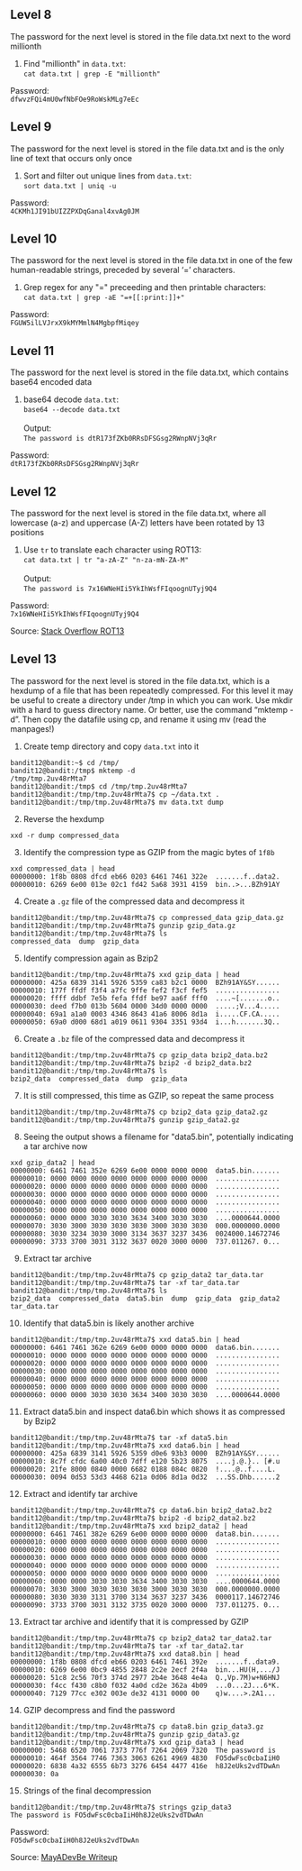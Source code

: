 ## Level 8
The password for the next level is stored in the file data.txt next to the word millionth

1. Find "millionth" in `data.txt`:\
`cat data.txt | grep -E "millionth"`

Password:\
`dfwvzFQi4mU0wfNbFOe9RoWskMLg7eEc`

## Level 9
The password for the next level is stored in the file data.txt and is the only line of text that occurs only once

1. Sort and filter out unique lines from `data.txt`:\
`sort data.txt | uniq -u`

Password:\
`4CKMh1JI91bUIZZPXDqGanal4xvAg0JM`

## Level 10
The password for the next level is stored in the file data.txt in one of the few human-readable strings, preceded by several ‘=’ characters.

1. Grep regex for any "=" preceeding and then printable characters:\
`cat data.txt | grep -aE "=+[[:print:]]+"`

Password:\
`FGUW5ilLVJrxX9kMYMmlN4MgbpfMiqey`

## Level 11
The password for the next level is stored in the file data.txt, which contains base64 encoded data

1. base64 decode `data.txt`:\
`base64 --decode data.txt`\
\
Output:\
`The password is dtR173fZKb0RRsDFSGsg2RWnpNVj3qRr`

Password:\
`dtR173fZKb0RRsDFSGsg2RWnpNVj3qRr`

## Level 12
The password for the next level is stored in the file data.txt, where all lowercase (a-z) and uppercase (A-Z) letters have been rotated by 13 positions

1. Use `tr` to translate each character using ROT13:\
`cat data.txt | tr "a-zA-Z" "n-za-mN-ZA-M"`\
\
Output:\
`The password is 7x16WNeHIi5YkIhWsfFIqoognUTyj9Q4`

Password:\
`7x16WNeHIi5YkIhWsfFIqoognUTyj9Q4`

Source: [Stack Overflow ROT13](https://stackoverflow.com/questions/6441260/how-to-shift-each-letter-of-the-string-by-a-given-number-of-letters#6441351)

## Level 13
The password for the next level is stored in the file data.txt, which is a hexdump of a file that has been repeatedly compressed. For this level it may be useful to create a directory under /tmp in which you can work. Use mkdir with a hard to guess directory name. Or better, use the command “mktemp -d”. Then copy the datafile using cp, and rename it using mv (read the manpages!)

1. Create temp directory and copy `data.txt` into it
```
bandit12@bandit:~$ cd /tmp/
bandit12@bandit:/tmp$ mktemp -d
/tmp/tmp.2uv48rMta7
bandit12@bandit:/tmp$ cd /tmp/tmp.2uv48rMta7
bandit12@bandit:/tmp/tmp.2uv48rMta7$ cp ~/data.txt .
bandit12@bandit:/tmp/tmp.2uv48rMta7$ mv data.txt dump
```
2. Reverse the hexdump
```
xxd -r dump compressed_data
```
3. Identify the compression type as GZIP from the magic bytes of `1f8b`
```
xxd compressed_data | head
00000000: 1f8b 0808 dfcd eb66 0203 6461 7461 322e  .......f..data2.
00000010: 6269 6e00 013e 02c1 fd42 5a68 3931 4159  bin..>...BZh91AY
```
4. Create a `.gz` file of the compressed data and decompress it
```
bandit12@bandit:/tmp/tmp.2uv48rMta7$ cp compressed_data gzip_data.gz
bandit12@bandit:/tmp/tmp.2uv48rMta7$ gunzip gzip_data.gz 
bandit12@bandit:/tmp/tmp.2uv48rMta7$ ls
compressed_data  dump  gzip_data
```
5. Identify compression again as Bzip2
```
bandit12@bandit:/tmp/tmp.2uv48rMta7$ xxd gzip_data | head
00000000: 425a 6839 3141 5926 5359 ca83 b2c1 0000  BZh91AY&SY......
00000010: 177f ffdf f3f4 a7fc 9ffe fef2 f3cf fef5  ................
00000020: ffff ddbf 7e5b fefa ffdf be97 aa6f fff0  ....~[.......o..
00000030: deed f7b0 013b 5604 0000 34d0 0000 0000  .....;V...4.....
00000040: 69a1 a1a0 0003 4346 8643 41a6 8006 8d1a  i.....CF.CA.....
00000050: 69a0 d000 68d1 a019 0611 9304 3351 93d4  i...h.......3Q..
```
6. Create a `.bz` file of the compressed data and decompress it
```
bandit12@bandit:/tmp/tmp.2uv48rMta7$ cp gzip_data bzip2_data.bz2
bandit12@bandit:/tmp/tmp.2uv48rMta7$ bzip2 -d bzip2_data.bz2 
bandit12@bandit:/tmp/tmp.2uv48rMta7$ ls
bzip2_data  compressed_data  dump  gzip_data
```
7. It is still compressed, this time as GZIP, so repeat the same process
```
bandit12@bandit:/tmp/tmp.2uv48rMta7$ cp bzip2_data gzip_data2.gz
bandit12@bandit:/tmp/tmp.2uv48rMta7$ gunzip gzip_data2.gz
```
8. Seeing the output shows a filename for "data5.bin", potentially indicating a tar archive now
```
xxd gzip_data2 | head
00000000: 6461 7461 352e 6269 6e00 0000 0000 0000  data5.bin.......
00000010: 0000 0000 0000 0000 0000 0000 0000 0000  ................
00000020: 0000 0000 0000 0000 0000 0000 0000 0000  ................
00000030: 0000 0000 0000 0000 0000 0000 0000 0000  ................
00000040: 0000 0000 0000 0000 0000 0000 0000 0000  ................
00000050: 0000 0000 0000 0000 0000 0000 0000 0000  ................
00000060: 0000 0000 3030 3030 3634 3400 3030 3030  ....0000644.0000
00000070: 3030 3000 3030 3030 3030 3000 3030 3030  000.0000000.0000
00000080: 3030 3234 3030 3000 3134 3637 3237 3436  0024000.14672746
00000090: 3733 3700 3031 3132 3637 0020 3000 0000  737.011267. 0...
```
9. Extract tar archive
```
bandit12@bandit:/tmp/tmp.2uv48rMta7$ cp gzip_data2 tar_data.tar
bandit12@bandit:/tmp/tmp.2uv48rMta7$ tar -xf tar_data.tar 
bandit12@bandit:/tmp/tmp.2uv48rMta7$ ls
bzip2_data  compressed_data  data5.bin  dump  gzip_data  gzip_data2  tar_data.tar
```
10. Identify that data5.bin is likely another archive
```
bandit12@bandit:/tmp/tmp.2uv48rMta7$ xxd data5.bin | head
00000000: 6461 7461 362e 6269 6e00 0000 0000 0000  data6.bin.......
00000010: 0000 0000 0000 0000 0000 0000 0000 0000  ................
00000020: 0000 0000 0000 0000 0000 0000 0000 0000  ................
00000030: 0000 0000 0000 0000 0000 0000 0000 0000  ................
00000040: 0000 0000 0000 0000 0000 0000 0000 0000  ................
00000050: 0000 0000 0000 0000 0000 0000 0000 0000  ................
00000060: 0000 0000 3030 3030 3634 3400 3030 3030  ....0000644.0000
```
11. Extract data5.bin and inspect data6.bin which shows it as compressed by Bzip2
```
bandit12@bandit:/tmp/tmp.2uv48rMta7$ tar -xf data5.bin
bandit12@bandit:/tmp/tmp.2uv48rMta7$ xxd data6.bin | head
00000000: 425a 6839 3141 5926 5359 d0e6 93b3 0000  BZh91AY&SY......
00000010: 8c7f cfdc 6a00 40c0 7dff e120 5b23 8075  ....j.@.}.. [#.u
00000020: 21fe 8000 0840 0000 6682 0188 084c 0820  !....@..f....L. 
00000030: 0094 0d53 53d3 4468 621a 0d06 8d1a 0d32  ...SS.Dhb......2
```
12. Extract and identify tar archive 
```
bandit12@bandit:/tmp/tmp.2uv48rMta7$ cp data6.bin bzip2_data2.bz2
bandit12@bandit:/tmp/tmp.2uv48rMta7$ bzip2 -d bzip2_data2.bz2 
bandit12@bandit:/tmp/tmp.2uv48rMta7$ xxd bzip2_data2 | head
00000000: 6461 7461 382e 6269 6e00 0000 0000 0000  data8.bin.......
00000010: 0000 0000 0000 0000 0000 0000 0000 0000  ................
00000020: 0000 0000 0000 0000 0000 0000 0000 0000  ................
00000030: 0000 0000 0000 0000 0000 0000 0000 0000  ................
00000040: 0000 0000 0000 0000 0000 0000 0000 0000  ................
00000050: 0000 0000 0000 0000 0000 0000 0000 0000  ................
00000060: 0000 0000 3030 3030 3634 3400 3030 3030  ....0000644.0000
00000070: 3030 3000 3030 3030 3030 3000 3030 3030  000.0000000.0000
00000080: 3030 3030 3131 3700 3134 3637 3237 3436  0000117.14672746
00000090: 3733 3700 3031 3132 3735 0020 3000 0000  737.011275. 0...
```
13. Extract tar archive and identify that it is compressed by GZIP
```
bandit12@bandit:/tmp/tmp.2uv48rMta7$ cp bzip2_data2 tar_data2.tar
bandit12@bandit:/tmp/tmp.2uv48rMta7$ tar -xf tar_data2.tar 
bandit12@bandit:/tmp/tmp.2uv48rMta7$ xxd data8.bin | head
00000000: 1f8b 0808 dfcd eb66 0203 6461 7461 392e  .......f..data9.
00000010: 6269 6e00 0bc9 4855 2848 2c2e 2ecf 2f4a  bin...HU(H,.../J
00000020: 51c8 2c56 70f3 374d 2977 2b4e 3648 4e4a  Q.,Vp.7M)w+N6HNJ
00000030: f4cc f430 c8b0 f032 4a0d cd2e 362a 4b09  ...0...2J...6*K.
00000040: 7129 77cc e302 003e de32 4131 0000 00    q)w....>.2A1...
```
14. GZIP decompress and find the password
```
bandit12@bandit:/tmp/tmp.2uv48rMta7$ cp data8.bin gzip_data3.gz
bandit12@bandit:/tmp/tmp.2uv48rMta7$ gunzip gzip_data3.gz 
bandit12@bandit:/tmp/tmp.2uv48rMta7$ xxd gzip_data3 | head
00000000: 5468 6520 7061 7373 776f 7264 2069 7320  The password is 
00000010: 464f 3564 7746 7363 3063 6261 4969 4830  FO5dwFsc0cbaIiH0
00000020: 6838 4a32 6555 6b73 3276 6454 4477 416e  h8J2eUks2vdTDwAn
00000030: 0a        
```
15. Strings of the final decompression
```
bandit12@bandit:/tmp/tmp.2uv48rMta7$ strings gzip_data3 
The password is FO5dwFsc0cbaIiH0h8J2eUks2vdTDwAn
```

Password:\
`FO5dwFsc0cbaIiH0h8J2eUks2vdTDwAn`

Source: [MayADevBe Writeup](https://mayadevbe.me/posts/overthewire/bandit/level13/)

